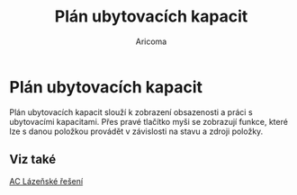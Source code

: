 ﻿---
    title: "Plán ubytovacích kapacit"
    author: Aricoma
    ms.date: 04/30/2018
    ms.topic: article
    ms.prod: dynamics-nav-2017
    ms.contentlocale: cs-cz
    ms.lasthandoff: 04/30/2018
---

# Plán ubytovacích kapacit

Plán ubytovacích kapacit slouží k zobrazení obsazenosti a práci s ubytovacími kapacitami. Přes pravé tlačítko myši se zobrazují funkce, které lze s danou položkou provádět v závislosti na stavu a zdroji položky. 


## <a name="see-also"></a>Viz také
[AC Lázeňské řešení](ac-spa-solution.md)